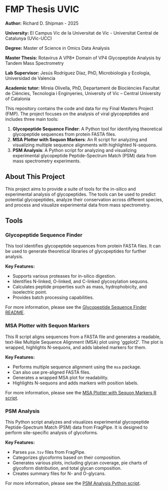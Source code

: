 # FMP Thesis UVIC

**Author:** Richard D. Shipman - 2025

**University:** El Campus Vic de la Universitat de Vic - Universitat Central de Catalunya (UVic-UCC)

**Degree:** Master of Science in Omics Data Analysis

**Master Thesis:** Rotavirus A VP8* Domain of VP4 Glycopeptide Analysis by Tandem Mass Spectrometry

**Lab Supervisor:** Jesús Rodríguez Díaz, PhD, Microbiología y Ecología, Universidad de Valencia

**Academic tutor:** Mireia Olivella, PhD, Departament de Biociències Facultat de Ciències, Tecnologia i Enginyeries, University of Vic – Central University of Catalonia

This repository contains the code and data for my Final Masters Project (FMP). The project focuses on the analysis of viral glycopeptides and includes three main tools:

1.  **Glycopeptide Sequence Finder**: A Python tool for identifying theoretical glycopeptide sequences from protein FASTA files.
2.  **MSA Plotter with Sequon Markers**: An R script for analyzing and visualizing multiple sequence alignments with highlighted N-sequons.
3.  **PSM Analysis**: A Python script for analyzing and visualizing experimental glycopeptide Peptide-Spectrum Match (PSM) data from mass spectrometry experiments.

## About This Project

This project aims to provide a suite of tools for the in-silico and experimental analysis of glycopeptides. The tools can be used to predict potential glycopeptides, analyze their conservation across different species, and process and visualize experimental data from mass spectrometry.

## Tools

### Glycopeptide Sequence Finder

This tool identifies glycopeptide sequences from protein FASTA files. It can be used to generate theoretical libraries of glycopeptides for further analysis.

**Key Features:**

*   Supports various proteases for in-silico digestion.
*   Identifies N-linked, O-linked, and C-linked glycosylation sequons.
*   Calculates peptide properties such as mass, hydrophobicity, and isoelectric point.
*   Provides batch processing capabilities.

For more information, please see the [Glycopeptide Sequence Finder README](Glycopeptide_Sequence_Finder/README.md).

### MSA Plotter with Sequon Markers

This R script aligns sequences from a FASTA file and generates a readable, text-like Multiple Sequence Alignment (MSA) plot using 'ggplot2'. The plot is wrapped, highlights N-sequons, and adds labeled markers for them.

**Key Features:**

*   Performs multiple sequence alignment using the `msa` package.
*   Can also use pre-aligned FASTA files.
*   Generates a wrapped MSA plot for readability.
*   Highlights N-sequons and adds markers with position labels.

For more information, please see the [MSA Plotter with Sequon Markers R script](MSA_plotter_with_sequon_markers/MSA_plotter_with_sequon_markers.R).

### PSM Analysis

This Python script analyzes and visualizes experimental glycopeptide Peptide-Spectrum Match (PSM) data from FragPipe. It is designed to perform site-specific analysis of glycoforms.

**Key Features:**

*   Parses `psm.tsv` files from FragPipe.
*   Categorizes glycoforms based on their composition.
*   Generates various plots, including glycan coverage, pie charts of glycoform distribution, and total glycan composition.
*   Creates summary files for N- and O-glycans.

For more information, please see the [PSM Analysis Python script](psm_analysis/glycopeptide_psm_data_analysis.py).

